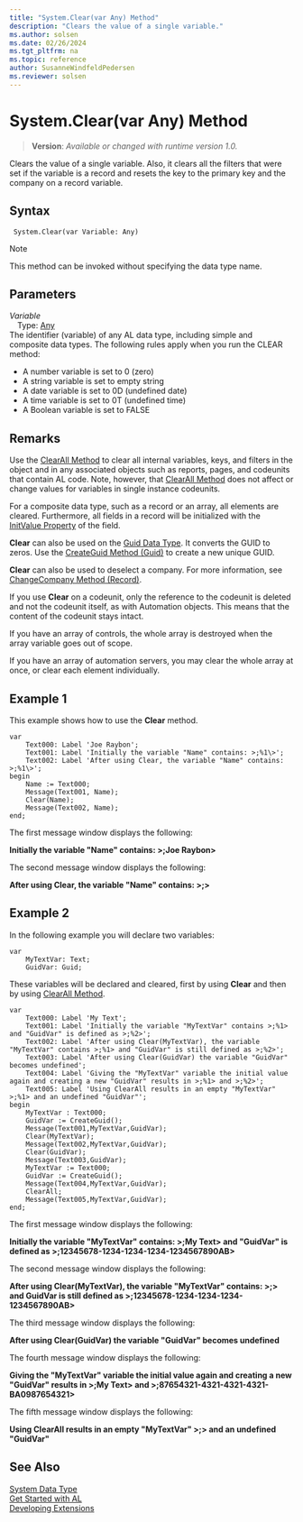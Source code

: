 ```yaml
---
title: "System.Clear(var Any) Method"
description: "Clears the value of a single variable."
ms.author: solsen
ms.date: 02/26/2024
ms.tgt_pltfrm: na
ms.topic: reference
author: SusanneWindfeldPedersen
ms.reviewer: solsen
---
```

[//]: # (START>DO_NOT_EDIT)
[//]: # (IMPORTANT:Do not edit any of the content between here and the END>DO_NOT_EDIT.)
[//]: # (Any modifications should be made in the .xml files in the ModernDev repo.)
# System.Clear(var Any) Method
> **Version**: _Available or changed with runtime version 1.0._

Clears the value of a single variable. Also, it clears all the filters that were set if the variable is a record and resets the key to the primary key and the company on a record variable.


## Syntax
```AL
 System.Clear(var Variable: Any)
```
> [!NOTE]
> This method can be invoked without specifying the data type name.
## Parameters
*Variable*  
&emsp;Type: [Any](../any/any-data-type.md)  
The identifier (variable) of any AL data type, including simple and composite data types. The following rules apply when you run the CLEAR method:
-   A number variable is set to 0 (zero)
-   A string variable is set to empty string
-   A date variable is set to 0D (undefined date)
-   A time variable is set to 0T (undefined time)
-   A Boolean variable is set to FALSE  



[//]: # (IMPORTANT: END>DO_NOT_EDIT)

## Remarks

Use the [ClearAll Method](../../methods-auto/system/system-clearall-method.md) to clear all internal variables, keys, and filters in the object and in any associated objects such as reports, pages, and codeunits that contain AL code. Note, however, that [ClearAll Method](../../methods-auto/system/system-clearall-method.md) does not affect or change values for variables in single instance codeunits.  

For a composite data type, such as a record or an array, all elements are cleared. Furthermore, all fields in a record will be initialized with the [InitValue Property](../../properties/devenv-initvalue-property.md) of the field.  

**Clear** can also be used on the [Guid Data Type](../guid/guid-data-type.md). It converts the GUID to zeros. Use the [CreateGuid Method \(Guid\)](../../methods-auto/system/system-createguid-method.md) to create a new unique GUID.  

 **Clear** can also be used to deselect a company. For more information, see [ChangeCompany Method \(Record\)](../../methods-auto/record/record-changecompany-method.md).  

<!-- not relevant in web client/d365
For an Automation object, **Clear** releases the Automation object and decreases the reference count. The Automation server determines if this should cause a shutdown. After **Clear**, you can use the [Create Method \(Automation\)](devenv-Create-Method-Automation.md) on the Automation variable to create a new instance of the object.;  -->

If you use **Clear** on a codeunit, only the reference to the codeunit is deleted and not the codeunit itself, as with Automation objects. This means that the content of the codeunit stays intact.  

If you have an array of controls, the whole array is destroyed when the array variable goes out of scope.  

If you have an array of automation servers, you may clear the whole array at once, or clear each element individually.  

## Example 1

This example shows how to use the **Clear** method.  

```al
var
    Text000: Label 'Joe Raybon';
    Text001: Label 'Initially the variable "Name" contains: >;%1\>';
    Text002: Label 'After using Clear, the variable "Name" contains: >;%1\>';
begin
    Name := Text000;  
    Message(Text001, Name);  
    Clear(Name);  
    Message(Text002, Name);  
end;
```  

The first message window displays the following:  

**Initially the variable "Name" contains: >;Joe Raybon\>**  

The second message window displays the following:  

**After using Clear, the variable "Name" contains: >;\>**  

## Example 2

In the following example you will declare two variables:  

```al
var 
    MyTextVar: Text; 
    GuidVar: Guid;
```  

These variables will be declared and cleared, first by using **Clear** and then by using [ClearAll Method](../../methods-auto/system/system-clearall-method.md).  

```al
var 
    Text000: Label 'My Text';
    Text001: Label 'Initially the variable "MyTextVar" contains >;%1> and "GuidVar" is defined as >;%2>';
    Text002: Label 'After using Clear(MyTextVar), the variable "MyTextVar" contains >;%1> and "GuidVar" is still defined as >;%2>';
    Text003: Label 'After using Clear(GuidVar) the variable "GuidVar" becomes undefined';
    Text004: Label 'Giving the "MyTextVar" variable the initial value again and creating a new "GuidVar" results in >;%1> and >;%2>';
    Text005: Label 'Using ClearAll results in an empty "MyTextVar" >;%1> and an undefined "GuidVar"';
begin
    MyTextVar : Text000;  
    GuidVar := CreateGuid();  
    Message(Text001,MyTextVar,GuidVar);  
    Clear(MyTextVar);  
    Message(Text002,MyTextVar,GuidVar);  
    Clear(GuidVar);  
    Message(Text003,GuidVar);  
    MyTextVar := Text000;  
    GuidVar := CreateGuid();  
    Message(Text004,MyTextVar,GuidVar);  
    ClearAll;  
    Message(Text005,MyTextVar,GuidVar); 
end; 
```  

 The first message window displays the following:  

 **Initially the variable "MyTextVar" contains: >;My Text\> and "GuidVar" is defined as >;12345678-1234-1234-1234-1234567890AB\>**  

 The second message window displays the following:  

 **After using Clear\(MyTextVar\), the variable "MyTextVar" contains: >;\> and GuidVar is still defined as >;12345678-1234-1234-1234-1234567890AB\>**  

 The third message window displays the following:  

 **After using Clear\(GuidVar\) the variable "GuidVar" becomes undefined**  

 The fourth message window displays the following:  

 **Giving the "MyTextVar" variable the initial value again and creating a new "GuidVar" results in >;My Text\> and >;87654321-4321-4321-4321-BA0987654321\>**  

 The fifth message window displays the following:  

 **Using ClearAll results in an empty "MyTextVar" >;\> and an undefined "GuidVar"**  

## See Also
[System Data Type](system-data-type.md)  
[Get Started with AL](../../devenv-get-started.md)  
[Developing Extensions](../../devenv-dev-overview.md)